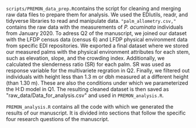 ```scripts/PREMON_data_prep.R```contains the script for cleaning and merging raw data files to prepare them for analysis. 
We used the EDIutils, readr, and tidyverse libraries to read and manipulate data. 
```"palm_allometry.csv,"``` contains the raw data with the measurements of *P. acuminata* individuals from January 2020.
To adress Q2 of the manuscript, we joined our dataset with the LFDP census data (census 6) and LFDP physical environment data from specific EDI repositories. 
We exported a final dataset where we stored our measured palms with the physical environment attributes for each stem,
such as elevation, slope, and the crowding index. Additionally, we calculated the slenderness ratio (SR) for each palm. 
SR was used as response variable for the multivariete regration in Q2. Finally, we filtered out individuals with height less
than 1.3 m or dbh measured at a different height (than 1.30 m). These are also the conditions under which we parameterized the H:D model in Q1. 
The resulting cleaned dataset is then saved as "raw_data/Data_for_analysis.csv" and used in ```PREMON_analysis.R```.

```PREMON_analysis.R``` contains all the code with which we generated the results of our manuscript. It is divided into sections that follow the specific four research questions of the manuscript. 

